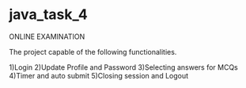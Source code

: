 # java_task_4

ONLINE EXAMINATION

The project capable of the following functionalities.

1)Login
2)Update Profile and Password
3)Selecting answers for MCQs
4)Timer and auto submit
5)Closing session and Logout


